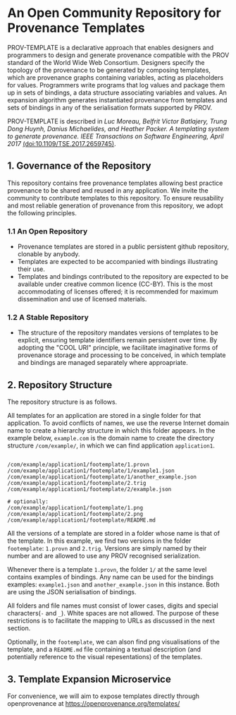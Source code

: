 
# An Open Community Repository for Provenance Templates

PROV-TEMPLATE is a declarative approach that enables designers and
programmers to design and generate provenance compatible with the PROV
standard of the World Wide Web Consortium. Designers specify the
topology of the provenance to be generated by composing templates,
which are provenance graphs containing variables, acting as
placeholders for values.  Programmers write programs that log values
and package them up in sets of bindings, a data structure associating
variables and values. An expansion algorithm generates instantiated
provenance from templates and sets of bindings in any of the
serialisation formats supported by PROV.

PROV-TEMPLATE is described in *Luc Moreau, Belfrit Victor Batlajery,
Trung Dong Huynh, Danius Michaelides, and Heather Packer. A templating
system to generate provenance. IEEE Transactions on Software
Engineering, April 2017* [(doi:10.1109/TSE.2017.2659745)](http://dx.doi.org/10.1109/TSE.2017.2659745).

## 1. Governance of the Repository

This repository contains free provenance templates allowing best
practice provenance to be shared and reused in any application.  We
invite the community to contribute templates to this repository.  To
ensure reusability and most reliable generation of provenance from
this repository, we adopt the following principles.


### 1.1 An Open Repository

 * Provenance templates are stored in a public persistent github repository, clonable by anybody.
 * Templates are expected to be accompanied with bindings illustrating their use.
 * Templates and bindings contributed to the repository are expected to be available under creative common licence (CC-BY).  This is the most accommodating of licenses offered; it is recommended for maximum dissemination and use of licensed materials.

### 1.2 A Stable Repository
 
 * The structure of the repository mandates versions of templates to be explicit, ensuring template identifiers remain persistent over time.  By adopting the "COOL URI" principle, we facilitate imaginative forms of provenance storage and processing to be conceived, in which template and bindings are managed separately where approapriate.



## 2. Repository Structure

The repository structure is as follows.

All templates for an application are stored in a single folder for that application. To avoid conflicts of names, we use the reverse Internet domain name to create a hierarchy structure in which this folder appears.  In the example below, `example.com` is the domain name to create the directory structure `/com/example/`, in which we can find application `application1`.

```

/com/example/application1/footemplate/1.provn
/com/example/application1/footemplate/1/example1.json
/com/example/application1/footemplate/1/another_example.json
/com/example/application1/footemplate/2.trig
/com/example/application1/footemplate/2/example.json

# optionally:
/com/example/application1/footemplate/1.png
/com/example/application1/footemplate/2.png
/com/example/application1/footemplate/README.md

```

All the versions of a template are stored in a folder whose name is that of the template.  In this example, we find two versions in the folder `footemplate`: `1.provn` and `2.trig`.  Versions are simply named by their number and are allowed to use any PROV recognised serialization.

Whenever there is a template `1.provn`, the folder `1/` at the same level contains examples of bindings. Any name can be used for the bindings examples: `example1.json` and `another_example.json` in this instance. Both are using the JSON serialisation of bindings.

All folders and file names must consist of lower cases, digits and special characters(`-` and `_`).  White spaces are not allowed. The purpose of these restrictions is to facilitate the mapping to URLs as discussed in the next section.

Optionally, in the `footemplate`, we can alson find png visualisations of the template, and a `README.md` file containing a textual description (and potentially reference to the visual repesentations) of the templates.

## 3. Template Expansion Microservice

For convenience, we will aim to expose templates directly through openprovenance at 
https://openprovenance.org/templates/





